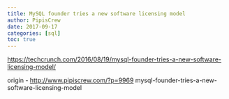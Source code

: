 ```yaml
---
title: MySQL founder tries a new software licensing model
author: PipisCrew
date: 2017-09-17
categories: [sql]
toc: true
---
```


https://techcrunch.com/2016/08/19/mysql-founder-tries-a-new-software-licensing-model/

origin - http://www.pipiscrew.com/?p=9969 mysql-founder-tries-a-new-software-licensing-model